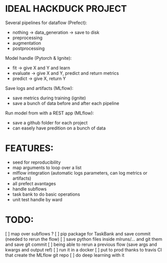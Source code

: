 # IDEAL HACKDUCK PROJECT


Several pipelines for dataflow (Prefect):
  - nothing -> data_generation -> save to disk
  - preprocessing
  - augmentation
  - postprocessing

Model handle (Pytorch & Ignite):
  - fit -> give X and Y and learn
  - evaluate -> give X and Y, predict and return metrics
  - predict -> give X, return Y

Save logs and artifacts (MLflow):
  - save metrics during training (ignite)
  - save a bunch of data before and after each pipeline

Run model from with a REST app (MLflow):
  - save a github folder for each project
  - can easely have predition on a bunch of data



# FEATURES:
 - seed for reproducibility
 - map arguments to loop over a list
 - mlflow integration (automatic logs parameters, can log metrics or artifacts)
 - all prefect avantages
 - handle subflows
 - task bank to do basic operations
 - unit test handle by ward


# TODO:
[ ] map over subflows ?
[ ] pip package for TaskBank and save commit (needed to rerun the flow)
[ ] save python files inside mlruns/... and git them and save git commit
[ ] being able to rerun a previous flow (save args and kwargs and output ref)
[ ] run it in a docker
[ ] put to prod thanks to travis CI that create the MLflow git repo
[ ] do deep learning with it
